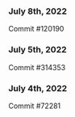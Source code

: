 ### July 8th, 2022

Commit #120190

### July 5th, 2022

Commit #314353


### July 4th, 2022

Commit #72281
